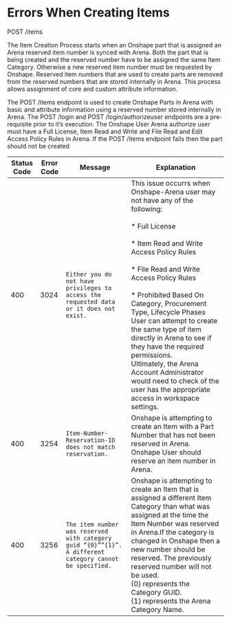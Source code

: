 # Errors When Creating Items 
POST /items

The Item Creation Process starts when an Onshape part that is assigned an Arena reserved item number is synced with Arena. Both the part that is being created and the reserved number have to be assigned the same Item Category. Otherwise a new reserved item number must be requested by Onshape. Reserved item numbers that are used to create parts are removed from the reserved numbers that are stored internally in Arena. This process allows assignment of core and custom attribute information.

The POST /items endpoint is used to create Onshape Parts in Arena with basic and attribute information using a reserved number stored internally in Arena. The POST /login and POST /login/authorizeuser endpoints are a pre-requisite prior to it’s execution. The Onshape User Arena authorize user must have a Full License, Item Read and Write and File Read and Edit Access Policy Rules in Arena. If the POST /items endpoint fails then the part should not be created


| Status Code  | Error Code  | Message  | Explanation  |
|  --- |  --- |  --- |  --- | 
| 400  | 3024  |  ```Either you do not have privileges to access the requested data or it does not exist.```    |  This issue occurrs when Onshape-Arena user may not have any of the following:<br>   <br> *  Full License<br>    <br> *  Item Read and Write Access Policy Rules<br>    <br> *  File Read and Write Access Policy Rules<br>    <br> *  Prohibited Based On Category, Procurement Type, Lifecycle Phases<br>      User can attempt to create the same type of item directly in Arena to see if they have the required permissions.<br>  Ultimately, the Arena Account Administrator would need to check of the user has the appropriate access in workspace settings.<br>    |
| 400  | 3254  |  ```Item-Number-Reservation-ID does not match reservation.```    | Onshape is attempting to create an Item with a Part Number that has not been reserved in Arena. Onshape User should reserve an item number in Arena.   |
| 400  | 3256  |  ```The item number was reserved with category guid “{0}””{1}”. A different category cannot be specified.```    | Onshape is attempting to create an Item that is assigned a different Item Category than what was assigned at the time the Item Number was reserved in Arena.If the category is changed in Onshape then a new number should be reserved. The previously reserved number will not be used.<br> \{0\} represents the Category GUID.<br> \{1\} represents the Arena Category Name.<br>   |


